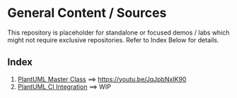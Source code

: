 # General Content / Sources
This repository is placeholder for standalone or focused demos / labs which might not require exclusive repositories. Refer to Index Below for details.

## Index
1. [PlantUML Master Class](https://github.com/letsdocoding/youtube-content-sources/tree/main/plantuml)  ==> https://youtu.be/JqJpbNxIK90
2. [PlantUML CI Integration](https://github.com/letsdocoding/youtube-content-sources/tree/main/plantuml_ci) ==> WIP
